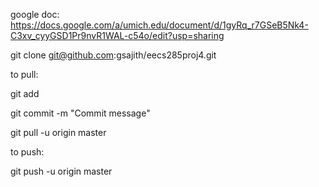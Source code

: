 google doc:  https://docs.google.com/a/umich.edu/document/d/1gyRq_r7GSeB5Nk4-C3xv_cyyGSD1Pr9nvR1WAL-c54o/edit?usp=sharing


git clone git@github.com:gsajith/eecs285proj4.git

to pull:

git add <file names>

git commit -m "Commit message"

git pull -u origin master

to push:

git push -u origin master
